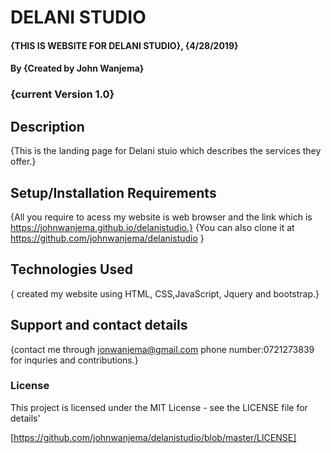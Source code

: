 # DELANI STUDIO
#### {THIS IS  WEBSITE FOR DELANI STUDIO}, {4/28/2019}
#### By **{Created by John Wanjema}**
### {current Version 1.0}
## Description
{This is the landing page for Delani stuio which describes the services they offer.}
## Setup/Installation Requirements
{All you require to acess my website is web browser and the link which is 
https://johnwanjema.github.io/delanistudio.}
{You can also clone it at https://github.com/johnwanjema/delanistudio }

## Technologies Used
{ created my website using HTML, CSS,JavaScript, Jquery and bootstrap.}


## Support and contact details
{contact me through jonwanjema@gmail.com 
phone number:0721273839 for inquries and contributions.}

              

### License
This project is licensed under the MIT License - see the LICENSE file for details'

 [https://github.com/johnwanjema/delanistudio/blob/master/LICENSE]

